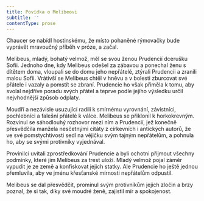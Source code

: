```yaml
---
title: Povídka o Melibeovi
subtitle: ''
contentType: prose
---
```


<section>

Chaucer se nabídl hostinskému, že místo pohaněné rýmovačky bude vyprávět mravoučný příběh v próze, a začal.

</section>

<section>

Melibeus, mladý, bohatý velmož, měl se svou ženou Prudencií dcerušku Sofii. Jednoho dne, kdy Melibeus odešel za zábavou a ponechal ženu s dítětem doma, vloupali se do domu jeho nepřátelé, ztýrali Prudencii a zranili malou Sofii. Vrátivší se Melibeus chtěl v hněvu a v bolesti zburcovat své přátele i vazaly a pomstít se zbraní. Prudencie ho však přiměla k tomu, aby svolal nejdříve poradu svých přátel a teprve podle jejího výsledku určil nejvhodnější způsob odplaty.

Moudří a nezávisle usuzující radili k smírnému vyrovnání, závistníci, pochlebníci a falešní přátelé k válce. Melibeus se přiklonil k horkokrevným. Rozvinul se sáhodlouhý rozhovor mezi ním a Prudencií, jež konečně přesvědčila manžela nesčetnými citáty z církevních i antických autorů, že ve své pomstychtivosti sedl na vějičku svým tajným nepřátelům, a pohnula ho, aby se svými protivníky vyjednával.

Provinilci uvítali zprostředkování Prudencie a byli ochotni přijmout všechny podmínky, které jim Melibeus za trest uloží. Mladý velmož pojal záměr vypudit je ze země a konfiskovat jejich statky. Ale Prudencie ho ještě jednou přemluvila, aby ve jménu křesťanské mírnosti nepřátelům odpustil.

Melibeus se dal přesvědčit, prominul svým protivníkům jejich zločin a brzy poznal, že si tak, díky své moudré ženě, zajistil mír a spokojenost.

</section>
